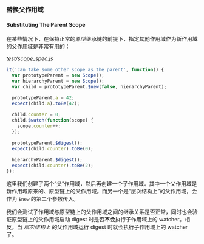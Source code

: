 ### 替换父作用域
#### Substituting The Parent Scope

在某些情况下，在保持正常的原型继承链的前提下，指定其他作用域作为新作用域的父作用域是非常有用的：

_test/scope_spec.js_

```js
it('can take some other scope as the parent', function() {
  var prototypeParent = new Scope();
  var hierarchyParent = new Scope();
  var child = prototypeParent.$new(false, hierarchyParent);

  prototypeParent.a = 42;
  expect(child.a).toBe(42);
  
  child.counter = 0;
  child.$watch(function(scope) {
    scope.counter++;
  });
  
  prototypeParent.$digest();
  expect(child.counter).toBe(0);
  
  hierarchyParent.$digest();
  expect(child.counter).toBe(2);
});
```

这里我们创建了两个“父”作用域，然后再创建一个子作用域。其中一个父作用域是新作用域原来的、原型链上的父作用域。而另一个是“层次结构上”的父作用域，会作为 `$new` 的第二个参数传入。

我们会测试子作用域与原型链上的父作用域之间的继承关系是否正常，同时也会验证原型链上的父作用域启动 digest 时是否**不会**执行子作用域上的 watcher。相反，当 _层次结构上_ 的父作用域运行 digest 时就会执行子作用域上的 watcher 了。